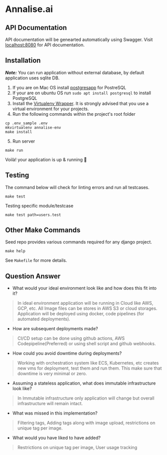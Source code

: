 # Annalise.ai

## API Documentation
API documentation will be genearted automatically using Swagger. Visit [localhost:8080](http://localhost:8888) for API documentation. 

## Installation

**_Note:_** You can run application without external database, by default application uses sqlite DB.

1. If you are on Mac OS install [postgresapp](https://postgresapp.com/downloads.html) for PostreSQL<br>
2. If your are on ubuntu OS run ```sudo apt install postgresql``` to install PostgreSQL 
4. Install the [Virtualenv Wrapper](https://www.geeksforgeeks.org/using-mkvirtualenv-to-create-new-virtual-environment-python/). It is strongly advised that you use a virtual environment for your projects.
5. Run the following commands within the project's root folder
```
cp .env_sample .env
mkvirtualenv annalise-env
make install
````
5. Run server
```
make run
```

Voilà! your application is up & running 🚀

## Testing
The command below will check for linting errors and run all testcases.
```
make test
```

Testing specific module/testcase
```
make test path=users.test
```

## Other Make Commands
Seed repo provides various commands required for any django project. 
```
make help
```
See `Makefile` for more details.

## Question Answer

- What would your ideal environment look like and how does this fit into it?
> In ideal environment application will be running in Cloud like AWS, GCP, etc. All Image files can be stores in AWS S3 or cloud storages. Application will be deployed using docker, code pipelines (for automated deployments). 

- How are subsequent deployments made?
> CI/CD setup can be done using github actions, AWS Codepipeline(Preferred) or using shell script and github webhooks.

- How could you avoid downtime during deployments?
> Working with orchestration system like ECS, Kubernetes, etc creates new vms for deployment, test them and run them. This make sure that downtime is very minimal or zero.

- Assuming a stateless application, what does immutable infrastructure look like?
> In Immutable infrastructure only application will change but overall infrastructure will remain intact.

- What was missed in this implementation?
> Filtering tags, Adding tags along with image upload, restrictions on unique tag per image.

- What would you have liked to have added?
> Restrictions on unique tag per image, User usage tracking